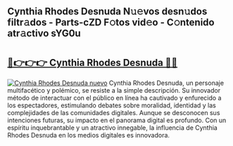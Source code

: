 ## Cynthia Rhodes Desnuda N𝚞𝚎vos desn𝚞dos filtr𝚊dos - Parts-cZD F𝚘tos vid𝚎o - C𝚘ntenido atr𝚊ctivo sYG0u

# <h2><a href="http://mb6r7p.tromn.icu/?c=Cynthia+Rhodes+Desnuda">🔗👉👉👉 Cynthia Rhodes Desnuda 🔗🔗</a></h2>

[![Cynthia Rhodes Desnuda nuevo](https://i.imgur.com/pEAQMta.gif)](http://mb6r7p.tromn.icu/?c=Cynthia+Rhodes+Desnuda)
Cynthia Rhodes Desnuda, un personaje multifacético y polémico, se resiste a la simple descripción. Su innovador método de interactuar con el público en línea ha cautivado y enfurecido a los espectadores, estimulando debates sobre moralidad, identidad y las complejidades de las comunidades digitales. Aunque se desconocen sus intenciones futuras, su impacto en el panorama digital es profundo. Con un espíritu inquebrantable y un atractivo innegable, la influencia de Cynthia Rhodes Desnuda en los medios digitales es innovadora.

